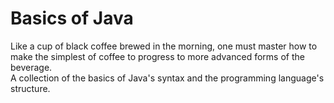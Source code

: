 # Basics of Java
Like a cup of black coffee brewed in the morning, one must master how to make the simplest of coffee to progress to more advanced forms of the beverage.  
A collection of the basics of Java's syntax and the programming language's structure.
